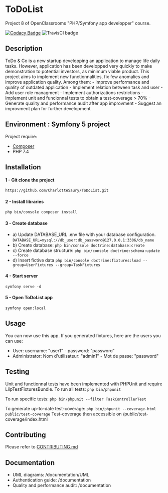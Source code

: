 # ToDoList

Project 8 of OpenClassrooms "PHP/Symfony app developper" course.

[![Codacy Badge](https://app.codacy.com/project/badge/Grade/e56deac0c32a413785d136ddabc37762)](https://www.codacy.com/gh/CharlotteSaury/ToDoList/dashboard?utm_source=github.com&amp;utm_medium=referral&amp;utm_content=CharlotteSaury/ToDoList&amp;utm_campaign=Badge_Grade)
<img src="https://travis-ci.com/CharlotteSaury/ToDoList.svg?branch=main" alt="TravisCI badge" />

## Description

ToDo & Co is a new startup developping an application to manage life daily tasks. However, application has been developped very quickly to make demonstration to potential investors, as minimum viable product.
This project aims to implement new functionnalities, fix few anomalies and improve application quality.
Among them:
    - Improve performance and quality of outdated application
    - Implement relation between task and user
    - Add user role managment 
    - Implement authorizations restrictions
    - Implement unit and funcionnal tests to obtain a test-coverage > 70%
    - Generate quality and performance audit after app improvment
    - Suggest an improvment plan for further development

## Environment : Symfony 5 project

Project require:
* [Composer]("https://getcomposer.org/")
* PHP 7.4

## Installation

#### 1 - Git clone the project
`https://github.com/CharlotteSaury/ToDoList.git`

#### 2 - Install libraries
`php bin/console composer install`

#### 3 - Create database
* a) Update DATABASE_URL .env file with your database configuration.
    `DATABASE_URL=mysql://db_user:db_password@127.0.0.1:3306/db_name`
* b) Create database: 
    `php bin/console doctrine:database:create`
* c) Create database structure:
    `php bin/console doctrine:schema:update --force`
* d) Insert fictive data
    `php bin/console doctrine:fixtures:load --group=UserFixtures --group=TaskFixtures`

#### 4 - Start server
`symfony serve -d`

#### 5 - Open ToDoList app
`symfony open:local`

## Usage

You can now use this app.
If you generated fixtures, here are the users you can use:
* User: username: "user1" - password: "password"
* Administrator: Nom d'utilisateur: "admin1" - Mot de passe: "password"

## Testing

Unit and functionnal tests have been implemented with PHPUnit and require LiipTestFixturesBundle.
To run all tests:
`php bin/phpunit`

To run specific tests:
`php bin/phpunit --filter TaskControllerTest`

To generate up-to-date test-coverage:
`php bin/phpunit --coverage-html public/test-coverage`
Test-coverage then accessible on /public/test-coverage/index.html

## Contributing

Please refer to [CONTRIBUTING.md](CONTRIBUTING.md)

## Documentation

* UML diagrams: /documentation/UML
* Authentication guide: /documentation
* Quality and performance audit: /documentation
